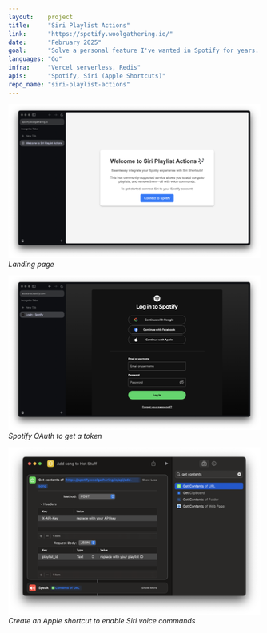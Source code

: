 ```yaml
---
layout:    project
title:     "Siri Playlist Actions"
link:      "https://spotify.woolgathering.io/"
date:      "February 2025"
goal:      "Solve a personal feature I've wanted in Spotify for years. Learn to develop Siri voice commands. Learn Go. Practice web development flow with an LLM."
languages: "Go"
infra:     "Vercel serverless, Redis"
apis:      "Spotify, Siri (Apple Shortcuts)"
repo_name: "siri-playlist-actions"
---
```


![Landing page](../assets/2025-01-31-landing.png)
*Landing page*

![Spotify OAuth to get a token](../assets/2025-01-31-spotify-login.png)
*Spotify OAuth to get a token*

![Create an Apple shortcut to enable Siri voice commands](../assets/2025-01-31-add-song.png)
*Create an Apple shortcut to enable Siri voice commands*
